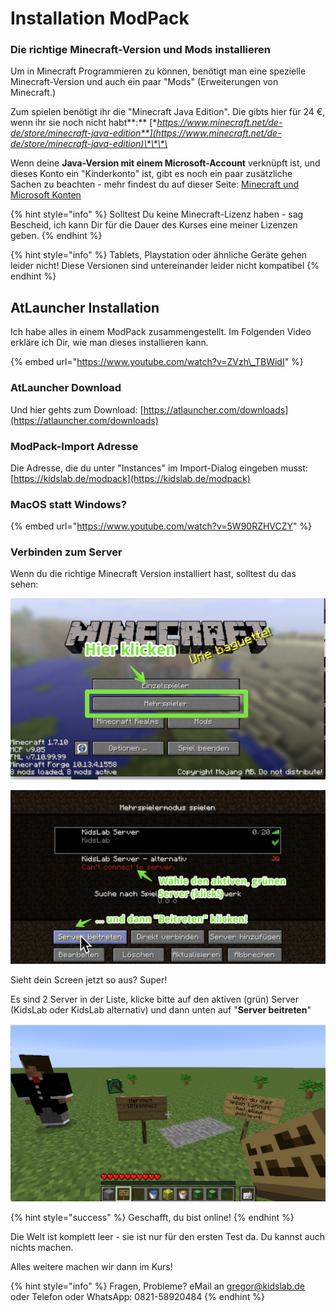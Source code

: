 # Installation ModPack

### Die richtige Minecraft-Version und Mods installieren

Um in Minecraft Programmieren zu können, benötigt man eine spezielle Minecraft-Version und auch ein paar "Mods" \(Erweiterungen von Minecraft.\)

Zum spielen benötigt ihr die "Minecraft Java Edition". Die gibts hier für 24 €, wenn ihr sie noch nicht habt**:** [**https://www.minecraft.net/de-de/store/minecraft-java-edition**](https://www.minecraft.net/de-de/store/minecraft-java-edition)\*\*\*\*

Wenn deine **Java-Version mit einem Microsoft-Account** verknüpft ist, und dieses Konto ein "Kinderkonto" ist, gibt es noch ein paar zusätzliche Sachen zu beachten - mehr findest du auf dieser Seite:  [Minecraft und Microsoft Konten](minecraft-und-microsoft-konten.md)

{% hint style="info" %}
Solltest Du keine Minecraft-Lizenz haben - sag Bescheid, ich kann Dir für die Dauer des Kurses eine meiner Lizenzen geben.
{% endhint %}

{% hint style="info" %}
Tablets, Playstation oder ähnliche Geräte gehen leider nicht! Diese Versionen sind untereinander leider nicht kompatibel
{% endhint %}

## AtLauncher Installation

Ich habe alles in einem ModPack zusammengestellt. Im Folgenden Video erkläre ich Dir, wie man dieses installieren kann.

{% embed url="https://www.youtube.com/watch?v=ZVzh\_TBWidI" %}

### AtLauncher Download

Und hier gehts zum Download: [https://atlauncher.com/downloads](https://atlauncher.com/downloads)

### ModPack-Import Adresse

Die Adresse, die du unter "Instances" im Import-Dialog eingeben musst: [https://kidslab.de/modpack](https://kidslab.de/modpack)



### **MacOS statt Windows?**

{% embed url="https://www.youtube.com/watch?v=5W90RZHVCZY" %}

### Verbinden zum Server

Wenn du die richtige Minecraft Version installiert hast, solltest du das sehen:

![](../../.gitbook/assets/image%20%281%29.png)

![](../../.gitbook/assets/image.png)

Sieht dein Screen jetzt so aus? Super!

Es sind 2 Server in der Liste, klicke bitte auf den aktiven \(grün\) Server \(KidsLab oder KidsLab alternativ\) und dann unten auf "**Server beitreten**"

![](../../.gitbook/assets/minecraft-server-screen.png)

{% hint style="success" %}
Geschafft, du bist online!
{% endhint %}

Die Welt ist komplett leer - sie ist nur für den ersten Test da. Du kannst auch nichts machen.

Alles weitere machen wir dann im Kurs!

{% hint style="info" %}
Fragen, Probleme? eMail an gregor@kidslab.de oder Telefon oder WhatsApp: 0821-58920484
{% endhint %}

